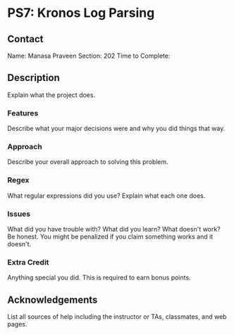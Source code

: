 # PS7: Kronos Log Parsing

## Contact
Name: Manasa Praveen
Section: 202
Time to Complete:


## Description
Explain what the project does.

### Features
Describe what your major decisions were and why you did things that way.

### Approach
Describe your overall approach to solving this problem.

### Regex
What regular expressions did you use?  Explain what each one does.

### Issues
What did you have trouble with?  What did you learn?  What doesn't work?  Be honest.  You might be penalized if you claim something works and it doesn't.

### Extra Credit
Anything special you did.  This is required to earn bonus points.

## Acknowledgements
List all sources of help including the instructor or TAs, classmates, and web pages.
